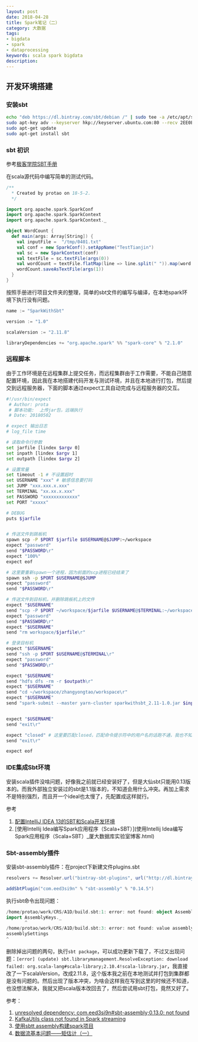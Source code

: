 ```yaml
---
layout: post
date: 2018-04-28
title: Spark笔记（二）
category: 大数据
tags:
- bigdata
- spark
- dataprocessing
keywords: scala spark bigdata
description:
---
```


## 开发环境搭建

### 安装sbt

```bash
echo "deb https://dl.bintray.com/sbt/debian /" | sudo tee -a /etc/apt/sources.list.d/sbt.list
sudo apt-key adv --keyserver hkp://keyserver.ubuntu.com:80 --recv 2EE0EA64E40A89B84B2DF73499E82A75642AC823
sudo apt-get update
sudo apt-get install sbt
```

### sbt 初识
参考[极客学院SBT手册](http://wiki.jikexueyuan.com/project/sbt-getting-started/)

在scala源代码中编写简单的测试代码。
```scala
/**
  * Created by protao on 18-5-2.
  */

import org.apache.spark.SparkConf
import org.apache.spark.SparkContext
import org.apache.spark.SparkContext._

object WordCount {
  def main(args: Array[String]) {
    val inputFile =  "/tmp/0401.txt"
    val conf = new SparkConf().setAppName("TestTianjin")
    val sc = new SparkContext(conf)
    val textFile = sc.textFile(args(0))
    val wordCount = textFile.flatMap(line => line.split(" ")).map(word => (word, 1)).reduceByKey((a, b) => a + b)
    wordCount.saveAsTextFile(args(1))
  }
}
```
<!-- more -->


按照手册进行项目文件夹的整理，简单的sbt文件的编写与编译，在本地spark环境下执行没有问题。

```java
name := "SparkWithSbt"

version := "1.0"

scalaVersion := "2.11.8"

libraryDependencies += "org.apache.spark" %% "spark-core" % "2.1.0"

```

### 远程脚本
由于工作环境是在远程集群上提交任务，而远程集群由于工作需要，不能自己随意配置环境，因此我在本地搭建代码开发与测试环境，并且在本地进行打包，然后提交到远程服务器，下面的脚本通过expect工具自动完成与远程服务器的交互。
```bash
#!/usr/bin/expect
 # Author: prota
 # 脚本功能:  上传jar包，远端执行
 # Date: 20180502

# expect 输出日志
# log_file time

# 读取命令行参数
set jarfile [lindex $argv 0]
set inpath [lindex $argv 1]
set outpath [lindex $argv 2]

# 设置常量
set timeout -1 # 不设置超时
set USERNAME "xxx" # 敏感信息要打码
set JUMP "xxx.xxx.x.xxx"
set TERMINAL "xx.xx.x.xxx"
set PASSWORD "xxxxxxxxxxxxx"
set PORT "xxxxx"

# DEBUG
puts $jarfile


# 传送文件到跳板机
spawn scp -P $PORT $jarfile $USERNAME@$JUMP:~/workspace
expect "password"
send "$PASSWORD\r"
expect "100%"
expect eof

# 这里要重新spawn一个进程，因为前面的scp进程已经结束了
spawn ssh -p $PORT $USERNAME@$JUMP 
expect "password"
send "$PASSWORD\r"

# 传送文件到目标机，并删除跳板机上的文件
expect "$USERNAME"
send "scp -P $PORT ~/workspace/$jarfile $USERNAME@$TERMINAL:~/workspace/zhangyongtao/workspace\r"
expect "password"
send "$PASSWORD\r"
expect "$USERNAME"
send "rm workspace/$jarfile\r"

# 登录目标机
expect "$USERNAME"
send "ssh -p $PORT $USERNAME@$TERMINAL\r"
expect "password"
send "$PASSWORD\r"

expect "$USERNAME"
send "hdfs dfs -rm -r $outpath\r"
expect "$USERNAME"
send "cd ~/workspace/zhangyongtao/workspace\r"
expect "$USERNAME"
send "spark-submit --master yarn-cluster sparkwithsbt_2.11-1.0.jar $inpath $outpath\r"


expect "$USERNAME"
send "exit\r"

expect "closed" # 这里要匹配closed，匹配命令提示符中的用户名的话跑不通，我也不知道为啥
send "exit\r"

expect eof
```
### IDE集成Sbt环境

安装scala插件没啥问题，好像我之前就已经安装好了，但是大仙sbt只能用0.13版本的。而我外部独立安装过的sbt是1.1版本的，不知道会用什么冲突。再加上需求不是特别强烈，而且开一个ideal也太慢了，先配置成这样就行。

参考
1. [配置IntelliJ IDEA 13的SBT和Scala开发环境](http://debugo.com/idea-scala-ide/)
2. [使用Intellij Idea编写Spark应用程序（Scala+SBT）](使用Intellij Idea编写Spark应用程序（Scala+SBT）_厦大数据库实验室博客.html)

### Sbt-assembly插件
安装sbt-assembly插件：在project下新建文件plugins.sbt
```scala
resolvers += Resolver.url("bintray-sbt-plugins", url("http://dl.bintray.com/sbt/sbt-plugin-releases"))(Resolver.ivyStylePatterns)

addSbtPlugin("com.eed3si9n" % "sbt-assembly" % "0.14.5")
```

执行sbt命令出现问题：
```scala
/home/protao/work/CRS/A1D/build.sbt:1: error: not found: object AssemblyKeys
import AssemblyKeys._
       ^
/home/protao/work/CRS/A1D/build.sbt:3: error: not found: value assemblySettings
assemblySettings
^
```

删除掉出问题的两句，执行`sbt package`，可以成功更新下载了，不过又出现问题：`[error] (update) sbt.librarymanagement.ResolveException: download failed: org.scala-lang#scala-library;2.10.4!scala-library.jar`，我直接改了一下scalaVersion，改成2.11.8，这个版本我之前在本地测试并打包到集群都是没有问题的。然后出现了版本冲突，为啥会这样我在写到这里的时候还不知道，也没想法解决，我就又把scala版本改回去了，然后尝试用sbt打包，竟然又好了。

参考：

1. [unresolved dependency: com.eed3si9n#sbt-assembly;0.13.0: not found](https://stackoverflow.com/questions/43337085/unresolved-dependency-com-eed3si9nsbt-assembly0-13-0-not-found)
2. [KafkaUtils class not found in Spark streaming](https://stackoverflow.com/questions/27710887/kafkautils-class-not-found-in-spark-streaming)
3. [使用sbtt assembly构建spark项目](https://blog.csdn.net/strongyoung88/article/details/52267898)
4. [数据流基本问题——矩估计（一）](https://blog.csdn.net/dm_ustc/article/details/46011557)
